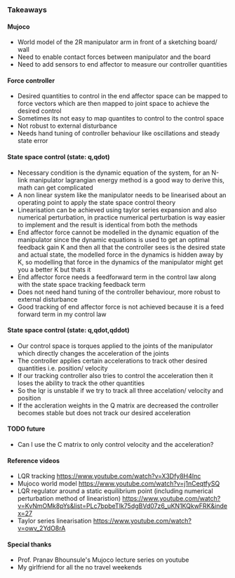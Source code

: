 ### Takeaways

#### Mujoco
* World model of the 2R manipulator arm in front of a sketching board/ wall
* Need to enable contact forces between manipulator and the board
* Need to add sensors to end affector to measure our controller quantities

#### Force controller
* Desired quantities to control in the end affector space can be mapped to force vectors which are then mapped to joint space to achieve the desired control
* Sometimes its not easy to map quantites to control to the control space
* Not robust to external disturbance
* Needs hand tuning of controller behaviour like oscillations and steady state error

#### State space control (state: q,qdot)
* Necessary condition is the dynamic equation of the system, for an N-link manipulator lagrangian energy method is a good way to derive this, math can get complicated
* A non linear system like the manipulator needs to be linearised about an operating point to apply the state space control theory
* Linearisation can be achieved using taylor series expansion and also numerical perturbation, in practice numerical perturbation is way easier to implement and the result is identical from both the methods
* End affector force cannot be modelled in the dynamic equation of the manipulator since the dynamic equations is used to get an optimal feedback gain K and then all that the controller sees is the desired state and actual state, the modelled force in the dynamics is hidden away by K, so modelling that force in the dynamics of the manipulator might get you a better K but thats it
* End affector force needs a feedforward term in the control law along with the state space tracking feedback term
* Does not need hand tuning of the controller behaviour, more robust to external disturbance
* Good tracking of end affector force is not achieved because it is a feed forward term in my control law

#### State space control (state: q,qdot,qddot)
* Our control space is torques applied to the joints of the manipulator which directly changes the acceleration of the joints
* The controller applies certain accelerations to track other desired quantities i.e. position/ velocity
* If our tracking controller also tries to control the acceleration then it loses the ability to track the other quantities
* So the lqr is unstable if we try to track all three accelation/ velocity and position
* If the accleration weights in the Q matrix are decreased the controller becomes stable but does not track our desired acceleration

#### TODO future
* Can I use the C matrix to only control velocity and the acceleration?

#### Reference videos
* LQR tracking https://www.youtube.com/watch?v=X3Dfy8H4Inc
* Mujoco world model https://www.youtube.com/watch?v=j1nCeqtfySQ
* LQR regulator around a static equilibrium point (including numerical perturbation method of linearistion) https://www.youtube.com/watch?v=KvNmOMk8pYs&list=PLc7bpbeTIk75dgBVd07z6_uKN1KQkwFRK&index=27
* Taylor series linearisation https://www.youtube.com/watch?v=owv_2YdO8rA

#### Special thanks
* Prof. Pranav Bhounsule's Mujoco lecture series on youtube
* My girlfriend for all the no travel weekends
